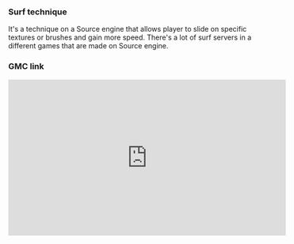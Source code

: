 ### Surf technique
   It's a technique on a Source engine that allows player to slide on specific textures or brushes and gain more speed. There's a lot of surf servers in a different games that are made on Source engine.
### GMC link
<iframe width="560" height="315" src="https://www.youtube.com/embed/irTqLoN7uEA?si=QRZ8dt0tGA0BRA72" title="YouTube video player" frameborder="0" allow="accelerometer; autoplay; clipboard-write; encrypted-media; gyroscope; picture-in-picture; web-share" referrerpolicy="strict-origin-when-cross-origin" allowfullscreen></iframe>
